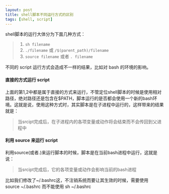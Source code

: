 ```yaml
---
layout: post
title: shell脚本不同运行方式的区别
tags: [shell, script]
---
```


shell脚本的运行大体分为下面几种方式：

> 1. `sh filename`  
> 2. `./filename` 或 `/$(parent_path)/filename`  
> 3. `source filename` 或者 `. filename` 

不同的 script 运行方式会造成不一样的结果，比如对 bash 的环境的影响。

<!--more-->

#### 直接的方式运行 script

上面的第1,2中都是属于直接的方式来运行，不管定位shell脚本的时候是使用相对路径，绝对路径还是包含在$PATH，脚本运行的是否都会使用一个新的bash环境。这就是说，使用这种方式时，其实脚本是在子进程中运行的，这样带来的结果就是：

> 当srcipt完成后，在子进程内的各项变量或动作将会结束而不会传回到父进程中

#### 利用 source 来运行 script

利用source(或者.)来运行脚本的时候，脚本是在当前bash进程中运行，这就是说：

> 当srcipt完成后，它的各项变量或动作会影响当前的bash进程

比如我们修改了~/.bashrc这，不注销系统而要让其生效的时候，需要使用 source ~/.bashrc 而不能使用 sh ~/.bashrc
